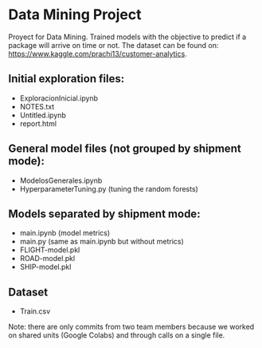 # Data Mining Project
Proyect for Data Mining. Trained models with the objective to predict if a package will arrive on time or not. The dataset can be found on: https://www.kaggle.com/prachi13/customer-analytics.


## Initial exploration files:
* ExploracionInicial.ipynb
* NOTES.txt
* Untitled.ipynb
* report.html

## General model files (not grouped by shipment mode): 
* ModelosGenerales.ipynb
* HyperparameterTuning.py (tuning the random forests)

## Models separated by shipment mode:
* main.ipynb (model metrics)
* main.py (same as main.ipynb but without metrics)
* FLIGHT-model.pkl
* ROAD-model.pkl
* SHIP-model.pkl

## Dataset 
* Train.csv

Note: there are only commits from two team members because we worked on shared units (Google Colabs) and through calls on a single file. 
